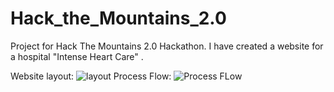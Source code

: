 # Hack_the_Mountains_2.0
Project for Hack The Mountains 2.0 Hackathon. I have created a website for a hospital "Intense Heart Care" . 

Website layout:
![layout](https://user-images.githubusercontent.com/66955538/123534789-3f4e3900-d73d-11eb-9cc7-1cad7880aba4.png)
Process Flow:
![Process FLow](https://user-images.githubusercontent.com/66955538/123534992-addfc680-d73e-11eb-8b1a-d1322abae5d0.png)
